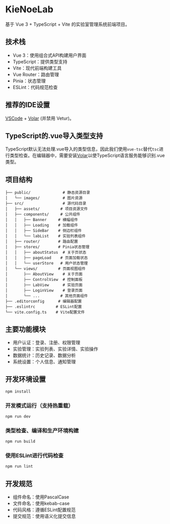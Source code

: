 # KieNoeLab

基于 Vue 3 + TypeScript + Vite 的实验室管理系统前端项目。

## 技术栈

- Vue 3：使用组合式API构建用户界面
- TypeScript：提供类型支持
- Vite：现代前端构建工具
- Vue Router：路由管理
- Pinia：状态管理
- ESLint：代码规范检查

## 推荐的IDE设置

[VSCode](https://code.visualstudio.com/) + [Volar](https://marketplace.visualstudio.com/items?itemName=Vue.volar) (并禁用 Vetur)。

## TypeScript的.vue导入类型支持

TypeScript默认无法处理.vue导入的类型信息，因此我们使用`vue-tsc`替代`tsc`进行类型检查。在编辑器中，需要安装[Volar](https://marketplace.visualstudio.com/items?itemName=Vue.volar)以使TypeScript语言服务能够识别.vue类型。

## 项目结构

```
├── public/              # 静态资源目录
│   └── images/          # 图片资源
├── src/                 # 源代码目录
│   ├── assets/         # 项目资源文件
│   ├── components/     # 公共组件
│   │   ├── Banner     # 横幅组件
│   │   ├── Loading    # 加载组件
│   │   ├── SideBar    # 侧边栏组件
│   │   └── labList    # 实验列表组件
│   ├── router/        # 路由配置
│   ├── stores/        # Pinia状态管理
│   │   ├── aboutStatus  # 关于页状态
│   │   ├── pageLoad    # 页面加载状态
│   │   └── userStore   # 用户状态管理
│   └── views/         # 页面视图组件
│       ├── AboutView    # 关于页面
│       ├── ControlView  # 控制面板
│       ├── LabView      # 实验页面
│       ├── LoginView    # 登录页面
│       └── ...         # 其他页面组件
├── .editorconfig      # 编辑器配置
├── .eslintrc         # ESLint配置
└── vite.config.ts    # Vite配置文件
```

## 主要功能模块

- 用户认证：登录、注册、权限管理
- 实验管理：实验列表、实验详情、实验操作
- 数据统计：历史记录、数据分析
- 系统设置：个人信息、通知管理

## 开发环境设置

```sh
npm install
```

### 开发模式运行（支持热重载）

```sh
npm run dev
```

### 类型检查、编译和生产环境构建

```sh
npm run build
```

### 使用ESLint进行代码检查

```sh
npm run lint
```

## 开发规范

- 组件命名：使用PascalCase
- 文件命名：使用kebab-case
- 代码风格：遵循ESLint配置规范
- 提交规范：使用语义化提交信息
